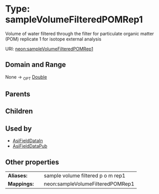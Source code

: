 
# Type: sampleVolumeFilteredPOMRep1


Volume of water filtered through the filter for particulate organic matter (POM) replicate 1 for isotope external analysis

URI: [neon:sampleVolumeFilteredPOMRep1](https://data.neonscience.org/sampleVolumeFilteredPOMRep1)


## Domain and Range

None ->  <sub>OPT</sub> [Double](types/Double.md)

## Parents


## Children


## Used by

 * [AsiFieldDataIn](AsiFieldDataIn.md)
 * [AsiFieldDataPub](AsiFieldDataPub.md)

## Other properties

|  |  |  |
| --- | --- | --- |
| **Aliases:** | | sample volume filtered p o m rep1 |
| **Mappings:** | | neon:sampleVolumeFilteredPOMRep1 |

